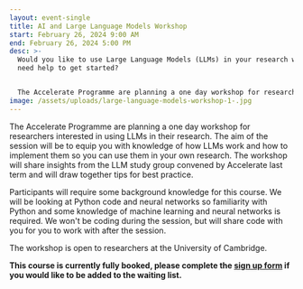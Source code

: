 ```yaml
---
layout: event-single
title: AI and Large Language Models Workshop
start: February 26, 2024 9:00 AM
end: February 26, 2024 5:00 PM
desc: >-
  Would you like to use Large Language Models (LLMs) in your research work, but
  need help to get started? 


  The Accelerate Programme are planning a one day workshop for researchers interested in using LLMs in their research. The workshop will share insights from the LLM study group convened by Accelerate last term and will draw together tips for best practice. 
image: /assets/uploads/large-language-models-workshop-1-.jpg
---
```

The Accelerate Programme are planning a one day workshop for researchers interested in using LLMs in their research. The aim of the session will be to equip you with knowledge of how LLMs work and how to implement them so you can use them in your own research. The workshop will share insights from the LLM study group convened by Accelerate last term and will draw together tips for best practice. 

Participants will require some background knowledge for this course. We will be looking at Python code and neural networks so familiarity with Python and some knowledge of machine learning and neural networks is required. We won't be coding during the session, but will share code with you for you to work with after the session. 

T﻿he workshop is open to researchers at the University of Cambridge.

**This course is currently fully booked, please complete the [sign up form](https://forms.office.com/Pages/ResponsePage.aspx?id=RQSlSfq9eUut41R7TzmG6SaVOxbmBOdAg9GzbnrB5IRURUlFT04yOUtJTU81U0VWRVhYMFQ2RkQxTi4u) if you would like to be added to the waiting list.**
